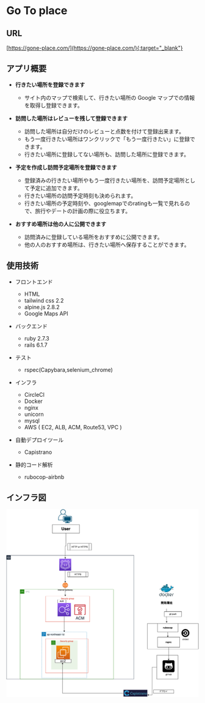 # Go To place
## URL
[https://gone-place.com/](https://gone-place.com/){:target="_blank"}
## アプリ概要
- **行きたい場所を登録できます**
  - サイト内のマップで検索して、行きたい場所の Google マップでの情報を取得し登録できます。

- **訪問した場所はレビューを残して登録できます**
  - 訪問した場所は自分だけのレビューと点数を付けて登録出来ます。
  - もう一度行きたい場所はワンクリックで「もう一度行きたい」に登録できます。
  - 行きたい場所に登録してない場所も、訪問した場所に登録できます。

- **予定を作成し訪問予定場所を登録できます**
  - 登録済みの行きたい場所やもう一度行きたい場所を、訪問予定場所として予定に追加できます。
  - 行きたい場所の訪問予定時刻も決められます。
  - 行きたい場所の予定時刻や、googlemapでのratingも一覧で見れるので、旅行やデートの計画の際に役立ちます。
  
- **おすすめ場所は他の人に公開できます**
  - 訪問済みに登録している場所をおすすめに公開できます。
  - 他の人のおすすめ場所は、行きたい場所へ保存することができます。
  
## 使用技術
- フロントエンド
  - HTML
  - tailwind css 2.2
  - alpine.js 2.8.2
  - Google Maps API

- バックエンド
  - ruby 2.7.3
  - rails 6.1.7

- テスト
  - rspec(Capybara,selenium_chrome)

- インフラ
  - CircleCI
  - Docker
  - nginx
  - unicorn
  - mysql
  - AWS ( EC2, ALB, ACM, Route53, VPC )

- 自動デプロイツール
  - Capistrano

- 静的コード解析
  - rubocop-airbnb

## インフラ図
![](/aws.png)
